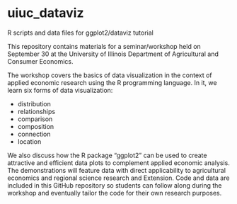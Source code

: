 # uiuc_dataviz
R scripts and data files for ggplot2/dataviz tutorial

This repository contains materials for a seminar/workshop held on September 30 at the University of Illinois Department of Agricultural and Consumer Economics.

The workshop covers the basics of data visualization in the context of applied economic research using the R programming language. In it, we learn six forms of data visualization:

* distribution
* relationships 
* comparison
* composition 
* connection
* location

We also discuss how the R package “ggplot2” can be used to create attractive and efficient data plots to complement applied economic analysis. The demonstrations will feature data with direct applicability to agricultural economics and regional science research and Extension. Code and data are included in this GitHub repository so students can follow along during the workshop and eventually tailor the code for their own research purposes.
 

